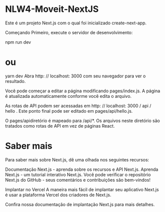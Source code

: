 # NLW4-Moveit-NextJS

Este é um projeto Next.js com o qual foi inicializado create-next-app.

Começando
Primeiro, execute o servidor de desenvolvimento:

npm run dev
 # ou 
yarn dev
Abra http: // localhost: 3000 com seu navegador para ver o resultado.

Você pode começar a editar a página modificando pages/index.js. A página é atualizada automaticamente conforme você edita o arquivo.

As rotas de API podem ser acessadas em http: // localhost: 3000 / api / hello . Este ponto final pode ser editado em pages/api/hello.js.

O pages/apidiretório é mapeado para /api/*. Os arquivos neste diretório são tratados como rotas de API em vez de páginas React.

# Saber mais
Para saber mais sobre Next.js, dê uma olhada nos seguintes recursos:

Documentação Next.js - aprenda sobre os recursos e API Next.js.
Aprenda Next.js - um tutorial interativo Next.js.
Você pode verificar o repositório Next.js do GitHub - seus comentários e contribuições são bem-vindos!

Implantar no Vercel
A maneira mais fácil de implantar seu aplicativo Next.js é usar a plataforma Vercel dos criadores de Next.js.

Confira nossa documentação de implantação Next.js para mais detalhes.
